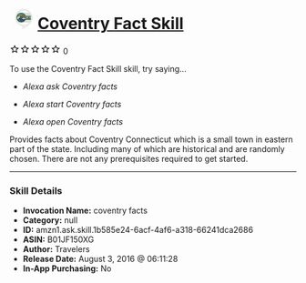 # &nbsp;<img src="skill_icon" alt="Coventry Fact Skill icon" width="36"> [Coventry Fact Skill](http://alexa.amazon.com/#skills/amzn1.ask.skill.1b585e24-6acf-4af6-a318-66241dca2686)
![0 stars](../../images/ic_star_border_black_18dp_1x.png)![0 stars](../../images/ic_star_border_black_18dp_1x.png)![0 stars](../../images/ic_star_border_black_18dp_1x.png)![0 stars](../../images/ic_star_border_black_18dp_1x.png)![0 stars](../../images/ic_star_border_black_18dp_1x.png) 0

To use the Coventry Fact Skill skill, try saying...

* *Alexa ask Coventry facts*

* *Alexa start Coventry facts*

* *Alexa open Coventry facts*

Provides facts about Coventry Connecticut which is a small town in eastern  part of the state. Including many of which are historical and are randomly chosen. There are not any prerequisites required to get started.

***

### Skill Details

* **Invocation Name:** coventry facts
* **Category:** null
* **ID:** amzn1.ask.skill.1b585e24-6acf-4af6-a318-66241dca2686
* **ASIN:** B01JF150XG
* **Author:** Travelers
* **Release Date:** August 3, 2016 @ 06:11:28
* **In-App Purchasing:** No
